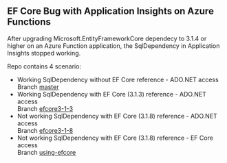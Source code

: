 ## EF Core Bug with Application Insights on Azure Functions

After upgrading Microsoft.EntityFrameworkCore dependecy to 3.1.4 or higher on an Azure Function application, the SqlDependency in Application Insights stopped working.

Repo contains 4 scenario:

* Working SqlDependency without EF Core reference - ADO.NET access  
  Branch [master](/../../tree/master)
* Working SqlDependency with EF Core (3.1.3) reference - ADO.NET access  
  Branch [efcore3-1-3](/../../tree/efcore3-1-3)
* Not working SqlDependency with EF Core (3.1.8) reference - ADO.NET access  
  Branch [efcore3-1-8](/../../tree/efcore3-1-8)
* Not working SqlDependency with EF Core (3.1.8) reference - EF Core access  
  Branch [using-efcore](/../../tree/using-efcore)
   
  
  
